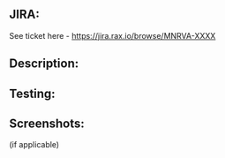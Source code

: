 ## JIRA:
See ticket here - https://jira.rax.io/browse/MNRVA-XXXX

## Description:


## Testing:

## Screenshots:
(if applicable)